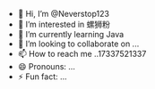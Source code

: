 - 👋 Hi, I’m @Neverstop123
- 👀 I’m interested in 螺狮粉
- 🌱 I’m currently learning Java
- 💞️ I’m looking to collaborate on ...
- 📫 How to reach me ..17337521337
- 😄 Pronouns: ...
- ⚡ Fun fact: ...

<!---
Neverstop123/Neverstop123 is a ✨ special ✨ repository because its `README.md` (this file) appears on your GitHub profile.
You can click the Preview link to take a look at your changes.
--->
